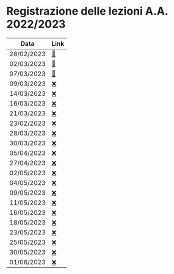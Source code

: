 # Registrazione delle lezioni A.A. 2022/2023

| Data | Link |
| ---- | ---- |
| 28/02/2023 | [:link:](https://youtu.be/sDqbqMGpzDg) |
| 02/03/2023 | [:link:](https://youtu.be/eIrETiroeTQ) |
| 07/03/2023 | [:link:](https://youtu.be/9J9Jux83EpQ) |
| 09/03/2023 | [:x:](#) |
| 14/03/2023 | [:x:](#) |
| 16/03/2023 | [:x:](#) |
| 21/03/2023 | [:x:](#) |
| 23/02/2023 | [:x:](#) |
| 28/03/2023 | [:x:](#) |
| 30/03/2023 | [:x:](#) |
| 05/04/2023 | [:x:](#) |
| 27/04/2023 | [:x:](#) |
| 02/05/2023 | [:x:](#) |
| 04/05/2023 | [:x:](#) |
| 09/05/2023 | [:x:](#) |
| 11/05/2023 | [:x:](#) |
| 16/05/2023 | [:x:](#) |
| 18/05/2023 | [:x:](#) |
| 23/05/2023 | [:x:](#) |
| 25/05/2023 | [:x:](#) |
| 30/05/2023 | [:x:](#) |
| 01/06/2023 | [:x:](#) |
